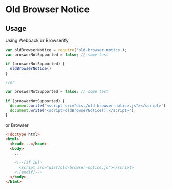 # Old Browser Notice

## Usage

Using Webpack or Browserify

```js
var oldBrowserNotice = require('old-browser-notice');
var broswerNotSupported = false; // some test

if (broswerNotSupported) {
  oldBrowserNotice()
}

//or

var broswerNotSupported = false; // some test

if (broswerNotSupported) {
  document.write('<script src="dist/old-browser-notice.js"></script>');
  document.write('<script>oldBrowserNotice();</script>');
}

```

or Browser

```html
<!doctype html>
<html>
  <head>...</head>
  <body>
    ...

    <!--[if IE]>
      <script src="dist/old-browser-notice.js"></script>
    <![endif]-->
  </body>
</html>
```
